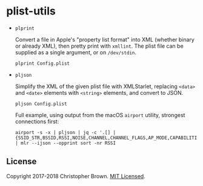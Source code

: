 # plist-utils

* `plprint`

  Convert a file in Apple's "property list format" into XML (whether binary or already XML),
  then pretty print with `xmllint`.
  The plist file can be supplied as a single argument, or on `/dev/stdin`.

      plprint Config.plist

* `pljson`

  Simplify the XML of the given plist file with XMLStarlet,
  replacing `<data>` and `<date>` elements with `<string>` elements,
  and convert to JSON.

      pljson Config.plist

  Full example, using output from the macOS `airport` utility, strongest connections first:

      airport -s -x | pljson | jq -c '.[] | {SSID_STR,BSSID,RSSI,NOISE,CHANNEL,CHANNEL_FLAGS,AP_MODE,CAPABILITIES}' | mlr --ijson --opprint sort -nr RSSI


## License

Copyright 2017-2018 Christopher Brown.
[MIT Licensed](https://chbrown.github.io/licenses/MIT/#2017-2018).
